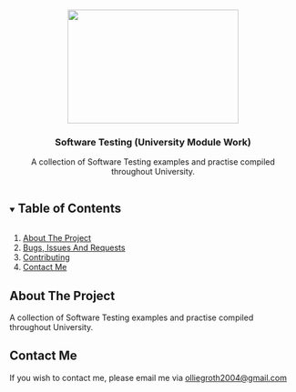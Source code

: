 <br />
<p align="center">
  <img src="https://cdn.pixabay.com/photo/2015/05/11/13/28/software-762486_1280.jpg" width="300" height="200">
  <a href="https://github.com/olliegroth/Uni-Software-Testing">
  </a>

  <h3 align="center">Software Testing (University Module Work)</h3>

  <p align="center">
    A collection of Software Testing examples and practise compiled throughout University.
  </p>

<details open="open">
  <summary><h2 style="display: inline-block">Table of Contents</h2></summary>
  <ol>
    <li>
      <a href="#about-the-project">About The Project</a>
    </li>
    <li><a href="#bugs-issues-and-requests">Bugs, Issues And Requests</a></li>
    <li><a href="#contributing">Contributing</a></li>
    <li><a href="#contact-me">Contact Me</a></li>
  </ol>
</details>

## About The Project

A collection of Software Testing examples and practise compiled throughout University.

## Contact Me 

If you wish to contact me, please email me via olliegroth2004@gmail.com
